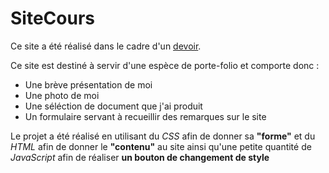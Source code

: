 # SiteCours

Ce site a été réalisé dans le cadre d'un [devoir](http://www.mickael-martin-nevot.com/univ-amu/iut/dut-informatique/conception-de-documents-et-d-interfaces-numeriques/?s18-projet.pdf).

Ce site est destiné à servir d'une espèce de porte-folio et comporte donc :

* Une brève présentation de moi
* Une photo de moi
* Une séléction de document que j'ai produit
* Un formulaire servant à recueillir des remarques sur le site

Le projet a été réalisé en utilisant du *CSS* afin de donner sa __"forme"__ et du *HTML* afin de donner le __"contenu"__ au site ainsi qu'une petite quantité de *JavaScript* afin de réaliser __un bouton de changement de style__
